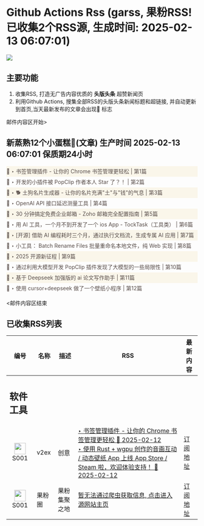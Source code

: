# Github Actions Rss (garss, 果粉RSS! 已收集2个RSS源, 生成时间: 2025-02-13 06:07:01)

![](https://cdn.jsdelivr.net/gh/xinkeji/garss/_media/ga-rss.png)



## 主要功能
1. 收集RSS, 打造无广告内容优质的 **头版头条** 超赞新闻页
2. 利用Github Actions, 搜集全部RSS的头版头条新闻标题和超链接, 并自动更新到首页,当天最新发布的文章会出现🌈 标志

邮件内容区开始>
<h2>新蒸熟12个小蛋糕🍰(文章) 生产时间 2025-02-13 06:07:01 保质期24小时</h2>

<div style='line-height:3;background-color:#FAF6EA;' ><a href='https://www.v2ex.com/t/1111050#reply2' style="line-height:2;text-decoration:none;display:block;color:#584D49;">🌈 ‣ 书签管理插件 - 让你的 Chrome 书签管理更轻松 | 第1篇</a></div><div style='line-height:3;' ><a href='https://www.v2ex.com/t/1111006#reply6' style="line-height:2;text-decoration:none;display:block;color:#584D49;">🌈 ‣ 开发的小插件被 PopClip 作者本人 Star 了？！ | 第2篇</a></div><div style='line-height:3;background-color:#FAF6EA;' ><a href='https://www.v2ex.com/t/1110931#reply14' style="line-height:2;text-decoration:none;display:block;color:#584D49;">🌈 ‣ 🐕 土狗名片生成器 - 让你的名片充满"土"与"钱"的气息 | 第3篇</a></div><div style='line-height:3;' ><a href='https://www.v2ex.com/t/1110970#reply2' style="line-height:2;text-decoration:none;display:block;color:#584D49;">🌈 ‣ OpenAI API 接口延迟测量工具 | 第4篇</a></div><div style='line-height:3;background-color:#FAF6EA;' ><a href='https://www.v2ex.com/t/1110856#reply10' style="line-height:2;text-decoration:none;display:block;color:#584D49;">🌈 ‣ 30 分钟搞定免费企业邮箱 - Zoho 邮箱完全配置指南 | 第5篇</a></div><div style='line-height:3;' ><a href='https://www.v2ex.com/t/1110937#reply10' style="line-height:2;text-decoration:none;display:block;color:#584D49;">🌈 ‣ 用 AI 工具，一个月不到开发了一个 ios App - TockTask（工具类） | 第6篇</a></div><div style='line-height:3;background-color:#FAF6EA;' ><a href='https://www.v2ex.com/t/1110825#reply6' style="line-height:2;text-decoration:none;display:block;color:#584D49;">🌈 ‣ [开源] 借助 AI 编程耗时三个月，通过执行文档流，生成专属 AI 应用 | 第7篇</a></div><div style='line-height:3;' ><a href='https://www.v2ex.com/t/1110859#reply1' style="line-height:2;text-decoration:none;display:block;color:#584D49;">🌈 ‣ 小工具： Batch Rename Files 批量重命名本地文件，纯 Web 实现 | 第8篇</a></div><div style='line-height:3;background-color:#FAF6EA;' ><a href='https://www.v2ex.com/t/1110826#reply7' style="line-height:2;text-decoration:none;display:block;color:#584D49;">🌈 ‣ 2025 开源新征程 | 第9篇</a></div><div style='line-height:3;' ><a href='https://www.v2ex.com/t/1110865#reply2' style="line-height:2;text-decoration:none;display:block;color:#584D49;">🌈 ‣ 通过利用大模型开发 PopClip 插件发现了大模型的一些局限性 | 第10篇</a></div><div style='line-height:3;background-color:#FAF6EA;' ><a href='https://www.v2ex.com/t/1111042#reply0' style="line-height:2;text-decoration:none;display:block;color:#584D49;">🌈 ‣ 基于 Deepseek 加强版的 ai 论文写作助手 | 第11篇</a></div><div style='line-height:3;' ><a href='https://www.v2ex.com/t/1110910#reply1' style="line-height:2;text-decoration:none;display:block;color:#584D49;">🌈 ‣ 使用 cursor+deepseek 做了一个壁纸小程序 | 第12篇</a></div>

<邮件内容区结束

## 已收集RSS列表

| 编号 | 名称 | 描述 | RSS | 最新内容 |
| --- | --- | --- | --- | --- |
| <h2 id="软件工具">软件工具</h2> |  |   |  |  |
| <div id="S001" style="text-align: center;"><img src="https://cdn.jsdelivr.net/gh/zhaoolee/garss/_media/favicon/S001.png" width="30px" style="width:30px;height: auto;"/><br><span>S001</span></div> | v2ex | 创意 | [‣ 书签管理插件 - 让你的 Chrome 书签管理更轻松 🌈 2025-02-12](https://www.v2ex.com/t/1111050#reply2)<br/>[‣ 使用 Rust + wgpu 创作的音画互动 / 动态壁纸 App 上线 App Store / Steam 啦，欢迎体验支持！ 🌈 2025-02-12](https://www.v2ex.com/t/1110012#reply28) | [订阅地址](https://www.v2ex.com/feed/tab/creative.xml) |
| <div id="S001" style="text-align: center;"><img src="https://cdn.jsdelivr.net/gh/zhaoolee/garss/_media/favicon/S001.png" width="30px" style="width:30px;height: auto;"/><br><span>S001</span></div> | 果粉圈 | 果粉集聚之地 | [暂无法通过爬虫获取信息, 点击进入源网站主页](https://g0f.cn) | [订阅地址](https://g0f.cn/rss.xml) |



